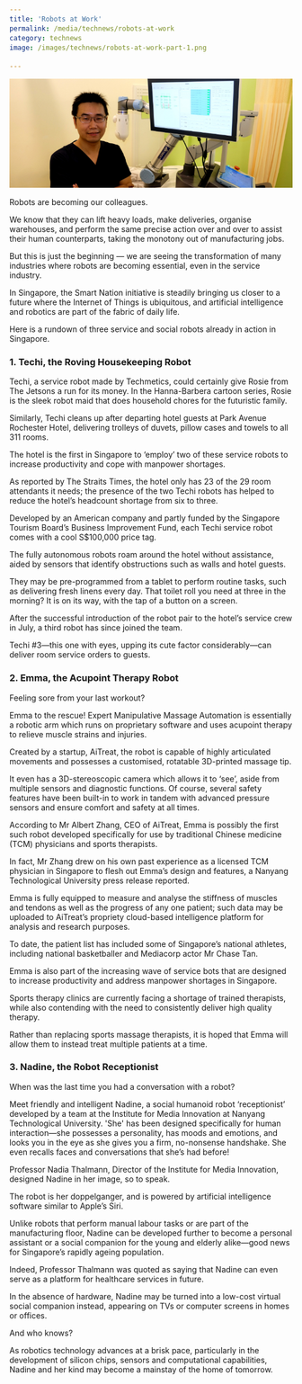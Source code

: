 ```yaml
---
title: 'Robots at Work'
permalink: /media/technews/robots-at-work
category: technews
image: /images/technews/robots-at-work-part-1.png

---
```



![robots at work](/images/technews/robots-at-work-part-1.png)

Robots are becoming our colleagues.

We know that they can lift heavy loads, make deliveries, organise warehouses, and perform the same precise action over and over to assist their human counterparts, taking the monotony out of manufacturing jobs.

But  this is just the beginning — we are seeing the transformation of many industries where robots are becoming essential, even in the service industry.

In Singapore, the Smart Nation initiative is steadily bringing us closer to a future where the Internet of Things is ubiquitous, and artificial intelligence and robotics are part of the fabric of daily life.

Here is a rundown of three service and social robots already in action in Singapore.

### **1. Techi, the Roving Housekeeping Robot**
Techi, a service robot made by Techmetics, could certainly give Rosie from The Jetsons a run for its money. In the Hanna-Barbera cartoon series, Rosie is the sleek robot maid that does household chores for the futuristic family.

Similarly, Techi cleans up after departing hotel guests at Park Avenue Rochester Hotel, delivering trolleys of duvets, pillow cases and towels to all 311 rooms.

The hotel is the first in Singapore to ‘employ’ two of these service robots to increase productivity and cope with manpower shortages.

As reported by The Straits Times, the hotel only has 23 of the 29 room attendants it needs; the presence of the two Techi robots has helped to reduce the hotel’s headcount shortage from six to three.

Developed by an American company and partly funded by the Singapore Tourism Board’s Business Improvement Fund, each Techi service robot comes with a cool S$100,000 price tag.

The fully autonomous robots roam around the hotel without assistance, aided by sensors that identify obstructions such as walls and hotel guests.

They may be pre-programmed from a tablet to perform routine tasks, such as delivering fresh linens every day. That toilet roll you need at three in the morning? It is on its way, with the tap of a button on a screen.

After the successful introduction of the robot pair to the hotel’s service crew in July, a third robot has since joined the team.

Techi #3—this one with eyes, upping its cute factor considerably—can deliver room service orders to guests.

### **2. Emma, the Acupoint Therapy Robot**
Feeling sore from your last workout?

Emma to the rescue! Expert Manipulative Massage Automation is essentially a robotic arm which runs on proprietary software and uses acupoint therapy to relieve muscle strains and injuries.

Created by a startup, AiTreat, the robot is capable of highly articulated movements and possesses a customised, rotatable 3D-printed massage tip.

It even has a 3D-stereoscopic camera which allows it to ‘see’, aside from multiple sensors and diagnostic functions. Of course, several safety features have been built-in to work in tandem with advanced pressure sensors and ensure comfort and safety at all times.

According to Mr Albert Zhang, CEO of AiTreat, Emma is possibly the first such robot developed specifically for use by traditional Chinese medicine (TCM) physicians and sports therapists.

In fact, Mr Zhang drew on his own past experience as a licensed TCM physician in Singapore to flesh out Emma’s design and features, a Nanyang Technological University press release reported.

Emma is fully equipped to measure and analyse the stiffness of muscles and tendons as well as the progress of any one patient; such data may be uploaded to AiTreat’s propriety cloud-based intelligence platform for analysis and research purposes.

To date, the patient list has included some of Singapore’s national athletes, including national basketballer and Mediacorp actor Mr Chase Tan.

Emma is also part of the increasing wave of service bots that are designed to increase productivity and address manpower shortages in Singapore.

Sports therapy clinics are currently facing a shortage of trained therapists, while also contending with the need to consistently deliver high quality therapy.

Rather than replacing sports massage therapists, it is hoped that Emma will allow them to instead treat multiple patients at a time.

### **3. Nadine, the Robot Receptionist**
When was the last time you had a conversation with a robot?

Meet friendly and intelligent Nadine, a social humanoid robot ‘receptionist’ developed by a team at the Institute for Media Innovation at Nanyang Technological University.
'She' has been designed specifically for human interaction—she possesses a personality, has moods and emotions, and looks you in the eye as she gives you a firm, no-nonsense handshake. She even recalls faces and conversations that she’s had before!

Professor Nadia Thalmann, Director of the Institute for Media Innovation, designed Nadine in her image, so to speak.

The robot is her doppelganger, and is powered by artificial intelligence software similar to Apple’s Siri.

Unlike robots that perform manual labour tasks or are part of the manufacturing floor, Nadine can be developed further to become a personal assistant or a social companion for the young and elderly alike—good news for Singapore’s rapidly ageing population.

Indeed, Professor Thalmann was quoted as saying that Nadine can even serve as a platform for healthcare services in future.      

In the absence of hardware, Nadine may be turned into a low-cost virtual social companion instead, appearing on TVs or computer screens in homes or offices.

And who knows?

As robotics technology advances at a brisk pace, particularly in the development of silicon chips, sensors and computational capabilities, Nadine and her kind may become a mainstay of the home of tomorrow.

